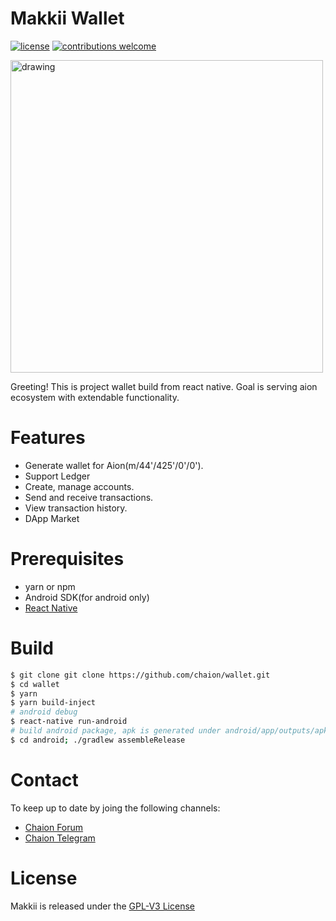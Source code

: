 # Makkii Wallet

[![license](https://img.shields.io/badge/license-GPL3-green.svg?style=flat)](https://github.com/chaion/Makkii/LICENSE)
[![contributions welcome](https://img.shields.io/badge/contributions-welcome-brightgreen.svg?style=flat)](https://github.com/chaion/wallet/issues)

<img src="chaion-logo.png" alt="drawing" width="500"/>

Greeting! This is project wallet build from react native. Goal is serving aion ecosystem with extendable functionality. 
# Features
* Generate wallet for Aion(m/44'/425'/0'/0').
* Support Ledger
* Create, manage accounts.
* Send and receive transactions.
* View transaction history.
* DApp Market

# Prerequisites
* yarn or npm
* Android SDK(for android only)
* [React Native](https://facebook.github.io/react-native/docs/getting-started)

# Build
``` bash
$ git clone git clone https://github.com/chaion/wallet.git
$ cd wallet
$ yarn
$ yarn build-inject
# android debug
$ react-native run-android
# build android package, apk is generated under android/app/outputs/apk/release/app-release.apk
$ cd android; ./gradlew assembleRelease
```

# Contact
To keep up to date by joing the following channels:

- [Chaion Forum](https://forum.chaion.net/)
- [Chaion Telegram](https://t.me/Chaion)

# License
Makkii is released under the [GPL-V3 License](LICENSE)
